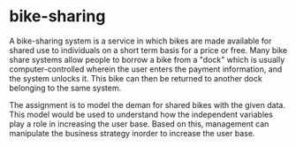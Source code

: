 # bike-sharing
A bike-sharing system is a service in which bikes are made available for shared use to individuals on a short term basis for a price or free. Many bike share systems allow people to borrow a bike from a "dock" which is usually computer-controlled wherein the user enters the payment information, and the system unlocks it. This bike can then be returned to another dock belonging to the same system.

The assignment is to model the deman for shared bikes with the given data. This model would be used to understand how the independent variables play a role in increasing the user base. Based on this, management can manipulate the business strategy inorder to increase the user base. 


